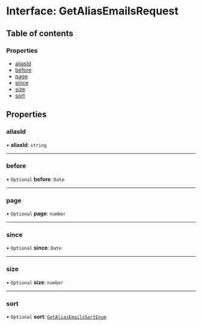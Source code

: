 # Interface: GetAliasEmailsRequest

## Table of contents

### Properties

- [aliasId](GetAliasEmailsRequest.md#aliasid)
- [before](GetAliasEmailsRequest.md#before)
- [page](GetAliasEmailsRequest.md#page)
- [since](GetAliasEmailsRequest.md#since)
- [size](GetAliasEmailsRequest.md#size)
- [sort](GetAliasEmailsRequest.md#sort)

## Properties

### <a id="aliasid" name="aliasid"></a> aliasId

• **aliasId**: `string`

___

### <a id="before" name="before"></a> before

• `Optional` **before**: `Date`

___

### <a id="page" name="page"></a> page

• `Optional` **page**: `number`

___

### <a id="since" name="since"></a> since

• `Optional` **since**: `Date`

___

### <a id="size" name="size"></a> size

• `Optional` **size**: `number`

___

### <a id="sort" name="sort"></a> sort

• `Optional` **sort**: [`GetAliasEmailsSortEnum`](../enums/GetAliasEmailsSortEnum.md)
